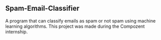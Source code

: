 ## Spam-Email-Classifier
A program that can classify emails as spam or not spam using machine learning algorithms.
This project was made during the Compozent internship.

#
